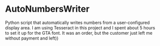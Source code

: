 # AutoNumbersWriter
Python script that automatically writes numbers from a user-configured display area.
I am using Tesseract in this project and I spent about 5 hours to set it up for the GTA font. It was an order, but the customer just left me without payment and left))
